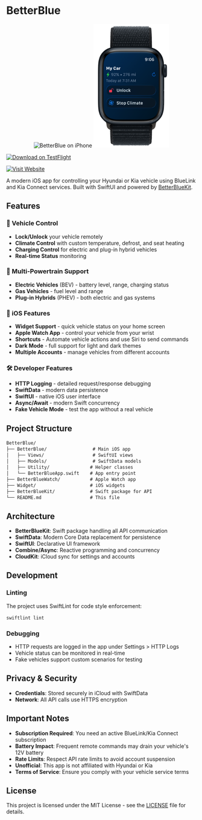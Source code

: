 # BetterBlue

<p align="center">
  <img src="betterblue-phones.png" alt="BetterBlue on iPhone" width="400"/>
  <img src="betterblue-watch.png" alt="BetterBlue on Apple Watch" width="200"/>
</p>

<p align="left">
<a href="https://testflight.apple.com/join/n7NRXTWb">
<img src="https://img.shields.io/badge/Install-Testflight-blue?style=for-the-badge" alt="Download on TestFlight" width="200"/>
</a>
</p>

<p align="left">
<a href="https://markschmidt.io/betterblue">
<img src="https://img.shields.io/badge/Learn%20More-Visit%20Website-blue?style=for-the-badge" alt="Visit Website" width="200"/>
</a>
</p>

A modern iOS app for controlling your Hyundai or Kia vehicle using BlueLink and Kia Connect services. Built with SwiftUI and powered by [BetterBlueKit](https://github.com/schmidtwmark/BetterBlueKit/tree/main).

## Features

### 🚗 Vehicle Control
- **Lock/Unlock** your vehicle remotely
- **Climate Control** with custom temperature, defrost, and seat heating
- **Charging Control** for electric and plug-in hybrid vehicles
- **Real-time Status** monitoring

### 🔋 Multi-Powertrain Support
- **Electric Vehicles** (BEV) - battery level, range, charging status
- **Gas Vehicles** - fuel level and range
- **Plug-in Hybrids** (PHEV) - both electric and gas systems

### 📱 iOS Features
- **Widget Support** - quick vehicle status on your home screen
- **Apple Watch App** - control your vehicle from your wrist
- **Shortcuts** - Automate vehicle actions and use Siri to send commands
- **Dark Mode** - full support for light and dark themes
- **Multiple Accounts** - manage vehicles from different accounts

### 🛠 Developer Features
- **HTTP Logging** - detailed request/response debugging
- **SwiftData** - modern data persistence
- **SwiftUI** - native iOS user interface
- **Async/Await** - modern Swift concurrency
- **Fake Vehicle Mode** - test the app without a real vehicle

## Project Structure

```
BetterBlue/
├── BetterBlue/                 # Main iOS app
│   ├── Views/                  # SwiftUI views
│   ├── Models/                 # SwiftData models
│   ├── Utility/               # Helper classes
│   └── BetterBlueApp.swift    # App entry point
├── BetterBlueWatch/           # Apple Watch app
├── Widget/                    # iOS widgets
├── BetterBlueKit/             # Swift package for API
└── README.md                  # This file
```

## Architecture

- **BetterBlueKit**: Swift package handling all API communication
- **SwiftData**: Modern Core Data replacement for persistence
- **SwiftUI**: Declarative UI framework
- **Combine/Async**: Reactive programming and concurrency
- **CloudKit**: iCloud sync for settings and accounts

## Development

### Linting
The project uses SwiftLint for code style enforcement:
```bash
swiftlint lint
```

### Debugging
- HTTP requests are logged in the app under Settings > HTTP Logs
- Vehicle status can be monitored in real-time
- Fake vehicles support custom scenarios for testing

## Privacy & Security

- **Credentials**: Stored securely in iCloud with SwiftData
- **Network**: All API calls use HTTPS encryption

## Important Notes

- **Subscription Required**: You need an active BlueLink/Kia Connect subscription
- **Battery Impact**: Frequent remote commands may drain your vehicle's 12V battery
- **Rate Limits**: Respect API rate limits to avoid account suspension
- **Unofficial**: This app is not affiliated with Hyundai or Kia
- **Terms of Service**: Ensure you comply with your vehicle service terms

## License

This project is licensed under the MIT License - see the [LICENSE](LICENSE) file for details.
